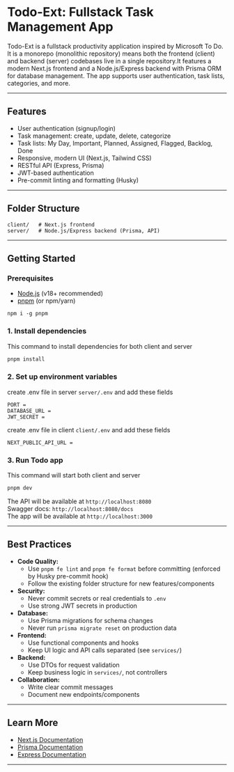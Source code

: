 # Todo-Ext: Fullstack Task Management App

Todo-Ext is a fullstack productivity application inspired by Microsoft To Do. It is a monorepo (monolithic repository) means both the frontend (client) and backend (server) codebases live in a single repository.It features a modern Next.js frontend and a Node.js/Express backend with Prisma ORM for database management. The app supports user authentication, task lists, categories, and more.

---

## Features
- User authentication (signup/login)
- Task management: create, update, delete, categorize
- Task lists: My Day, Important, Planned, Assigned, Flagged, Backlog, Done
- Responsive, modern UI (Next.js, Tailwind CSS)
- RESTful API (Express, Prisma)
- JWT-based authentication
- Pre-commit linting and formatting (Husky)

---

## Folder Structure
```
client/   # Next.js frontend
server/   # Node.js/Express backend (Prisma, API)
```

---

## Getting Started

### Prerequisites
- [Node.js](https://nodejs.org/) (v18+ recommended)
- [pnpm](https://pnpm.io/) (or npm/yarn)
```
npm i -g pnpm
```

### 1. Install dependencies
This command to install dependencies for both client and server
```bash
pnpm install
```

### 2. Set up environment variables
create .env file in server  `server/.env` and add these fields
```
PORT = 
DATABASE_URL = 
JWT_SECRET = 
```
create .env file in client  `client/.env` and add these fields
```
NEXT_PUBLIC_API_URL =
```

### 3. Run Todo app
This command will start both client and server
```bash
pnpm dev
```
The API will be available at `http://localhost:8080`<br>Swagger docs: `http://localhost:8080/docs`<br>The app will be available at `http://localhost:3000`

---

## Best Practices
- **Code Quality:**
  - Use `pnpm fe lint` and `pnpm fe format` before committing (enforced by Husky pre-commit hook)
  - Follow the existing folder structure for new features/components
- **Security:**
  - Never commit secrets or real credentials to `.env`
  - Use strong JWT secrets in production
- **Database:**
  - Use Prisma migrations for schema changes
  - Never run `prisma migrate reset` on production data
- **Frontend:**
  - Use functional components and hooks
  - Keep UI logic and API calls separated (see `services/`)
- **Backend:**
  - Use DTOs for request validation
  - Keep business logic in `services/`, not controllers
- **Collaboration:**
  - Write clear commit messages
  - Document new endpoints/components

---

## Learn More
- [Next.js Documentation](https://nextjs.org/docs)
- [Prisma Documentation](https://www.prisma.io/docs)
- [Express Documentation](https://expressjs.com/)

---
